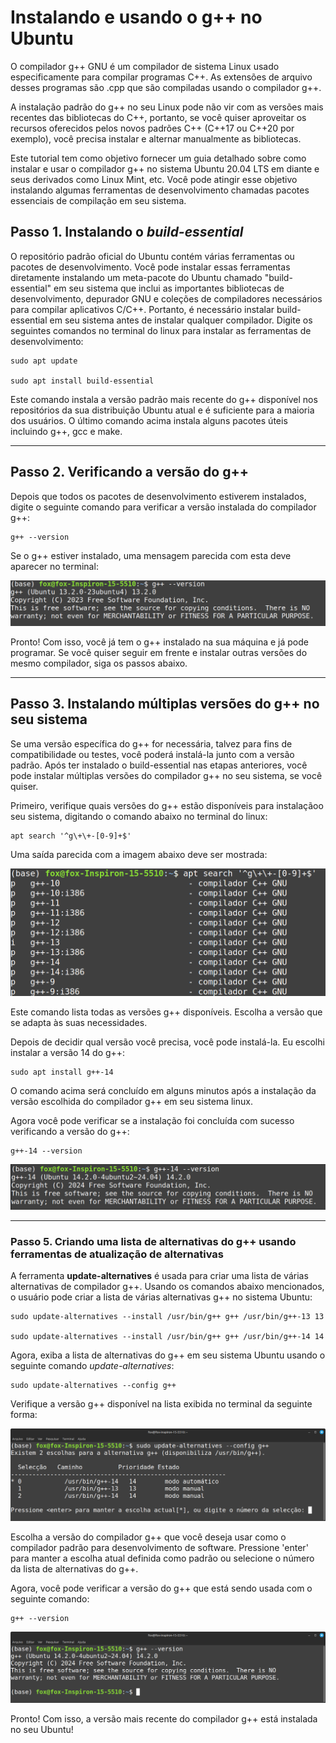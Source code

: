 # Instalando e usando o g++ no Ubuntu

O compilador g++ GNU é um compilador de sistema Linux usado especificamente para compilar programas C++. As extensões de arquivo desses programas são .cpp que são compiladas usando o compilador g++.

A instalação padrão do g++ no seu Linux pode não vir com as versões mais recentes das bibliotecas do C++, portanto, se você quiser aproveitar os recursos oferecidos pelos novos padrões C++ (C++17 ou C++20 por exemplo), você precisa instalar e alternar manualmente as bibliotecas.

Este tutorial tem como objetivo fornecer um guia detalhado sobre como instalar e usar o compilador g++ no sistema Ubuntu 20.04 LTS em diante e seus derivados como Linux Mint, etc. Você pode atingir esse objetivo instalando algumas ferramentas de desenvolvimento chamadas pacotes essenciais de compilação em seu sistema.

## Passo 1. Instalando o *build-essential*

O repositório padrão oficial do Ubuntu contém várias ferramentas ou pacotes de desenvolvimento. Você pode instalar essas ferramentas diretamente instalando um meta-pacote do Ubuntu chamado "build-essential" em seu sistema que inclui as importantes bibliotecas de desenvolvimento, depurador GNU e coleções de compiladores necessários para compilar aplicativos C/C++. Portanto, é necessário instalar build-essential em seu sistema antes de instalar qualquer compilador. Digite os seguintes comandos no terminal do linux para instalar as ferramentas de desenvolvimento:

```
sudo apt update

sudo apt install build-essential
```

Este comando instala a versão padrão mais recente do g++ disponível nos repositórios da sua distribuição Ubuntu atual e é suficiente para a maioria dos usuários. O último comando acima instala alguns pacotes úteis incluindo g++, gcc e make.

---

## Passo 2. Verificando a versão do g++

Depois que todos os pacotes de desenvolvimento estiverem instalados, digite o seguinte comando para verificar a versão instalada do compilador g++:

```
g++ --version
```

Se o g++ estiver instalado, uma mensagem parecida com esta deve aparecer no terminal:

![](images/t01.png)

Pronto! Com isso, você já tem o g++ instalado na sua máquina e já pode programar. Se você quiser seguir em frente e instalar outras versões do mesmo compilador, siga os passos abaixo.

---

## Passo 3. Instalando múltiplas versões do g++ no seu sistema


Se uma versão específica do g++ for necessária, talvez para fins de compatibilidade ou testes, você poderá instalá-la junto com a versão padrão. Após ter instalado o build-essential nas etapas anteriores, você pode instalar múltiplas versões do compilador g++ no seu sistema, se você quiser. 

Primeiro, verifique quais versões do g++ estão disponíveis para instalaçãoo seu sistema, digitando o comando abaixo no terminal do linux:

```
apt search '^g\+\+-[0-9]+$'
```

Uma saída parecida com a imagem abaixo deve ser mostrada:

![](images/t02.png)

Este comando lista todas as versões g++ disponíveis. Escolha a versão que se adapta às suas necessidades.

Depois de decidir qual versão você precisa, você pode instalá-la. Eu escolhi instalar a versão 14 do g++:


```
sudo apt install g++-14
```

O comando acima será concluído em alguns minutos após a instalação da versão escolhida do compilador g++ em seu sistema linux.

Agora você pode verificar se a instalação foi concluída com sucesso verificando a versão do g++:

```
g++-14 --version
```

![](images/t03.png)

---

### Passo 5. Criando uma lista de alternativas do g++ usando ferramentas de atualização de alternativas

A ferramenta **update-alternatives** é usada para criar uma lista de várias alternativas de compilador g++. Usando os comandos abaixo mencionados, o usuário pode criar a lista de várias alternativas g++ no sistema Ubuntu:

```
sudo update-alternatives --install /usr/bin/g++ g++ /usr/bin/g++-13 13

sudo update-alternatives --install /usr/bin/g++ g++ /usr/bin/g++-14 14
```


Agora, exiba a lista de alternativas do g++ em seu sistema Ubuntu usando o seguinte comando *update-alternatives*:

```
sudo update-alternatives --config g++
```

Verifique a versão g++ disponível na lista exibida no terminal da seguinte forma:

![](images/t04.png)

Escolha a versão do compilador g++ que você deseja usar como o compilador padrão para desenvolvimento de software. Pressione 'enter' para manter a escolha atual definida como padrão ou selecione o número da lista de alternativas do g++.

Agora, você pode verificar a versão do g++ que está sendo usada com o seguinte comando:

```
g++ --version
```

![](images/t05.png)

Pronto! Com isso, a versão mais recente do compilador g++ está instalada no seu Ubuntu!
